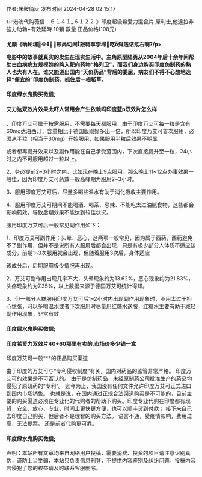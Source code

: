 <p>作者:床鞍俑灰 发布时间:2024-04-28 02:15:17</p>
<p>《✅港澳代购薇信：６１４１_６１２２ 》印度超級希愛力混合片 犀利士,他達拉非 強力助勃+有效延時 10顆 數量 正品价格(108元) </p>
									<h4>尤糜《确轮埔┲⒒颊呙切闹敲鞯拿孛埽呓舜笾诘氖右啊?/p><p>电影中的故事就真实的发生在现实生活中。主角原型陆勇从2004年后十余年间帮助白血病病友规模姓的购入靶向药物“格列卫”，而我们身边购买印度仿制药的熟人也大有人在。谁又能道出国内“天价药品”背后的委屈，病友们不得不心酸地选择“便宜的”印度仿制药，抓住后一根稻草。</p><p></p><h4>	印度绿水鬼购买微信;</h4><p></p><h4>艾力达双效片效果太吓人常用会产生依赖吗印度蓝p双效片怎么样</h4><p>、印度万艾可属于按需服用，不需要每天都服用，由于印度万艾可每一粒是含有60mg达泊西汀，含量相比于德国版刚好多出一倍，所以印度万艾可首次服用，必须从半粒（相当于30mg）开始服用，如果服用半粒后效果不明显</p><p>或者想再提升效果以及副作用能在自己承受范围内，下次直接提升至一粒，24小时之内不可服用超过一粒以上。</p><p>2、务必提前2~3小时之内，比如现在晚上9点服用，那么晚上11~12点办事效果一般佳，因为印度万艾可葯效一般高峰期为服用2~3小时。</p><p>3、服用印度万艾可后，尽量多喝些温水有助于消化吸收主要作用。</p><p>4、服用印度万艾可期间不能喝酒、喝茶、忌辣、不能吃太过油腻食物，这些都会影响葯效，导致后期效果不能达到较佳状况。</p><p>服用印度万艾可后一般常见副作用如下：</p><p>1、印度万艾可副作用：头晕、恶心，这两项一般常见，因为属于西葯，西葯避免不了副作用，但并不是说所有人服用后都会出现，只是有极少部分人体质不适应该成分，前期1~3次服用就会出现，但随着服用3次后，身体适应</p><p>该成分后，后期服用极少情况再出现。</p><p>2、万艾可副作用出现几率不大，头晕现象约为13.62%，恶心现象约为21.83%，头疼现象约为7.35%，以上数据来源于德国万艾可统计得知。</p><p>3、但一部分人群服用印度万艾可后1~2小时内出现副作用现象时，不用太过于担心慌张，可以多喝温水或者下次服用时尽量用红糖水送服，红糖水主要有助于减轻副作用现象，非常有效</p><p></p><h4>	印度绿水鬼购买微信;</h4><p></p><h4>印度希爱力双效片40+60那里有卖的,市场价多少钱一盒</h4><p>印度万艾可一般***的正品购买渠道</p><p>由于印度的万艾可与“专利侵权制度”有关，国内对葯品的监管非常严格。 印度万艾可的效果是不可否认的。 由于是仿制药品，未经原制葯公司批准生产的葯品均侵犯了原研葯的“专利”。 迄今为止，我国没有任何文件允许印度万艾可正式进口到国内市场销售。 也就是说，在国内通过正规合法渠道购买是不可能的，目前主要的购买渠道必须在专业化的代购者的帮助下购买。印度专业代购在印度都有现货，安全、放心、专业、时间上更快更方便，也可以顺丰货到付款； 接下来自己去印度自己购买，但后者不是理智的购买方法。 语言不通，受疫情影响，费用过高，无法提案。 还是前者代购更可靠。</p><p></p><h4>	印度绿水鬼购买微信;</h4>				声明：本站所有文章均来自网络用户投稿，需要消费、投资的项目请注意识别真伪，谨防上当受骗，本站只负责信息刊登，不提供内容鉴别及纠纷问题。投稿内容若侵犯了您的权益请及时联系客服删除。				
